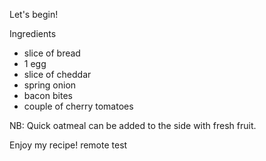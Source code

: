Let's begin!

Ingredients
- slice of bread
- 1 egg
- slice of cheddar
- spring onion
- bacon bites
- couple of cherry tomatoes

NB: Quick oatmeal can be added to the side with fresh fruit.

Enjoy my recipe! remote test
